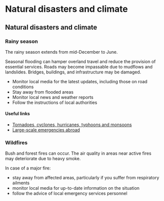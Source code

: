 # Natural disasters and climate

## Natural disasters and climate

### Rainy season

The rainy season extends from mid-December to June.

Seasonal flooding can hamper overland travel and reduce the provision of essential services. Roads may become impassable due to mudflows and landslides. Bridges, buildings, and infrastructure may be damaged.

* Monitor local media for the latest updates, including those on road conditions
* Stay away from flooded areas
* Monitor local news and weather reports
* Follow the instructions of local authorities

#### Useful links

* [Tornadoes, cyclones, hurricanes, typhoons and monsoons](https://travel.gc.ca/travelling/health-safety/hurricanes-typhoons-cyclones-monsoons)
* [Large-scale emergencies abroad](https://travel.gc.ca/assistance/emergency-info/large-scale-emergencies-abroad)

### Wildfires

Bush and forest fires can occur. The air quality in areas near active fires may deteriorate due to heavy smoke.

In case of a major fire:

* stay away from affected areas, particularly if you suffer from respiratory ailments
* monitor local media for up-to-date information on the situation
* follow the advice of local emergency services personnel